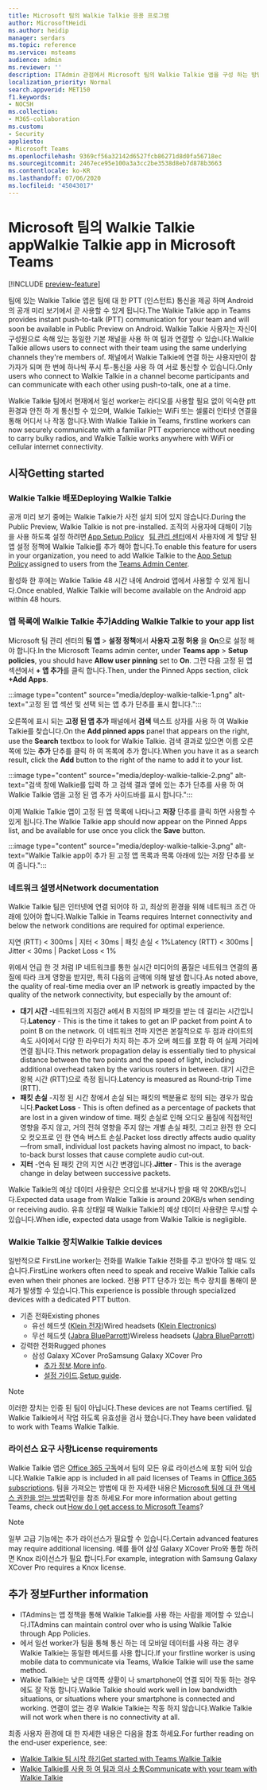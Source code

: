 ```yaml
---
title: Microsoft 팀의 Walkie Talkie 응용 프로그램
author: MicrosoftHeidi
ms.author: heidip
manager: serdars
ms.topic: reference
ms.service: msteams
audience: admin
ms.reviewer: ''
description: ITAdmin 관점에서 Microsoft 팀의 Walkie Talkie 앱을 구성 하는 방법을 설명 합니다.
localization_priority: Normal
search.appverid: MET150
f1.keywords:
- NOCSH
ms.collection:
- M365-collaboration
ms.custom:
- Security
appliesto:
- Microsoft Teams
ms.openlocfilehash: 9369cf56a32142d6527fcb86271d8d0fa56718ec
ms.sourcegitcommit: 2467ece95e100a3a3cc2be3538d8eb7d878b3663
ms.contentlocale: ko-KR
ms.lasthandoff: 07/06/2020
ms.locfileid: "45043017"
---
```

# <a name="walkie-talkie-app-in-microsoft-teams"></a><span data-ttu-id="bd49e-103">Microsoft 팀의 Walkie Talkie app</span><span class="sxs-lookup"><span data-stu-id="bd49e-103">Walkie Talkie app in Microsoft Teams</span></span>

[!INCLUDE [preview-feature](includes/preview-feature.md)]

<span data-ttu-id="bd49e-104">팀에 있는 Walkie Talkie 앱은 팀에 대 한 PTT (인스턴트) 통신을 제공 하며 Android의 공개 미리 보기에서 곧 사용할 수 있게 됩니다.</span><span class="sxs-lookup"><span data-stu-id="bd49e-104">The Walkie Talkie app in Teams provides instant push-to-talk (PTT) communication for your team and will soon be available in Public Preview on Android.</span></span> <span data-ttu-id="bd49e-105">Walkie Talkie 사용자는 자신이 구성원으로 속해 있는 동일한 기본 채널을 사용 하 여 팀과 연결할 수 있습니다.</span><span class="sxs-lookup"><span data-stu-id="bd49e-105">Walkie Talkie allows users to connect with their team using the same underlying channels they're members of.</span></span> <span data-ttu-id="bd49e-106">채널에서 Walkie Talkie에 연결 하는 사용자만이 참가자가 되며 한 번에 하나씩 푸시 투-통신을 사용 하 여 서로 통신할 수 있습니다.</span><span class="sxs-lookup"><span data-stu-id="bd49e-106">Only users who connect to Walkie Talkie in a channel become participants and can communicate with each other using push-to-talk, one at a time.</span></span>

<span data-ttu-id="bd49e-107">Walkie Talkie 팀에서 현재에서 일선 worker는 라디오를 사용할 필요 없이 익숙한 ptt 환경과 안전 하 게 통신할 수 있으며, Walkie Talkie는 WiFi 또는 셀룰러 인터넷 연결을 통해 어디서 나 작동 합니다.</span><span class="sxs-lookup"><span data-stu-id="bd49e-107">With Walkie Talkie in Teams, firstline workers can now securely communicate with a familiar PTT experience without needing to carry bulky radios, and Walkie Talkie works anywhere with WiFi or cellular internet connectivity.</span></span>

## <a name="getting-started"></a><span data-ttu-id="bd49e-108">시작</span><span class="sxs-lookup"><span data-stu-id="bd49e-108">Getting started</span></span>

### <a name="deploying-walkie-talkie"></a><span data-ttu-id="bd49e-109">Walkie Talkie 배포</span><span class="sxs-lookup"><span data-stu-id="bd49e-109">Deploying Walkie Talkie</span></span>

<span data-ttu-id="bd49e-110">공개 미리 보기 중에는 Walkie Talkie가 사전 설치 되어 있지 않습니다.</span><span class="sxs-lookup"><span data-stu-id="bd49e-110">During the Public Preview, Walkie Talkie is not pre-installed.</span></span> <span data-ttu-id="bd49e-111">조직의 사용자에 대해이 기능을 사용 하도록 설정 하려면 [App Setup Policy](teams-app-setup-policies.md)   [팀 관리 센터](https://admin.teams.microsoft.com/)에서 사용자에 게 할당 된 앱 설정 정책에 Walkie Talkie를 추가 해야 합니다.</span><span class="sxs-lookup"><span data-stu-id="bd49e-111">To enable this feature for users in your organization, you need to add Walkie Talkie to the [App Setup Policy](teams-app-setup-policies.md) assigned to users from the [Teams Admin Center](https://admin.teams.microsoft.com/).</span></span>

<span data-ttu-id="bd49e-112">활성화 한 후에는 Walkie Talkie 48 시간 내에 Android 앱에서 사용할 수 있게 됩니다.</span><span class="sxs-lookup"><span data-stu-id="bd49e-112">Once enabled, Walkie Talkie will become available on the Android app within 48 hours.</span></span>

### <a name="adding-walkie-talkie-to-your-app-list"></a><span data-ttu-id="bd49e-113">앱 목록에 Walkie Talkie 추가</span><span class="sxs-lookup"><span data-stu-id="bd49e-113">Adding Walkie Talkie to your app list</span></span>

<span data-ttu-id="bd49e-114">Microsoft 팀 관리 센터의 **팀 앱**  >  **설정 정책**에서 **사용자 고정 허용** 을 **On**으로 설정 해야 합니다.</span><span class="sxs-lookup"><span data-stu-id="bd49e-114">In the Microsoft Teams admin center, under **Teams app** > **Setup policies**, you should have **Allow user pinning** set to **On**.</span></span> <span data-ttu-id="bd49e-115">그런 다음 고정 된 앱 섹션에서 **+ 앱 추가**를 클릭 합니다.</span><span class="sxs-lookup"><span data-stu-id="bd49e-115">Then, under the Pinned Apps section, click **+Add Apps**.</span></span>

:::image type="content" source="media/deploy-walkie-talkie-1.png" alt-text="고정 된 앱 섹션 및 선택 되는 앱 추가 단추를 표시 합니다.":::

<span data-ttu-id="bd49e-117">오른쪽에 표시 되는 **고정 된 앱 추가** 패널에서 **검색** 텍스트 상자를 사용 하 여 Walkie Talkie를 찾습니다.</span><span class="sxs-lookup"><span data-stu-id="bd49e-117">On the **Add pinned apps** panel that appears on the right, use the **Search** textbox to look for Walkie Talkie.</span></span> <span data-ttu-id="bd49e-118">검색 결과로 있으면 이름 오른쪽에 있는 **추가** 단추를 클릭 하 여 목록에 추가 합니다.</span><span class="sxs-lookup"><span data-stu-id="bd49e-118">When you have it as a search result, click the **Add** button to the right of the name to add it to your list.</span></span>

:::image type="content" source="media/deploy-walkie-talkie-2.png" alt-text="검색 창에 Walkie를 입력 하 고 검색 결과 옆에 있는 추가 단추를 사용 하 여 Walkie Talkie 앱을 고정 된 앱 추가 사이드바를 표시 합니다.":::

<span data-ttu-id="bd49e-120">이제 Walkie Talkie 앱이 고정 된 앱 목록에 나타나고 **저장** 단추를 클릭 하면 사용할 수 있게 됩니다.</span><span class="sxs-lookup"><span data-stu-id="bd49e-120">The Walkie Talkie app should now appear on the Pinned Apps list, and be available for use once you click the **Save** button.</span></span>

:::image type="content" source="media/deploy-walkie-talkie-3.png" alt-text="Walkie Talkie app이 추가 된 고정 앱 목록과 목록 아래에 있는 저장 단추를 보여 줍니다.":::

### <a name="network-documentation"></a><span data-ttu-id="bd49e-122">네트워크 설명서</span><span class="sxs-lookup"><span data-stu-id="bd49e-122">Network documentation</span></span>

<span data-ttu-id="bd49e-123">Walkie Talkie 팀은 인터넷에 연결 되어야 하 고, 최상의 환경을 위해 네트워크 조건 아래에 있어야 합니다.</span><span class="sxs-lookup"><span data-stu-id="bd49e-123">Walkie Talkie in Teams requires Internet connectivity and below the network conditions are required for optimal experience.</span></span>

<span data-ttu-id="bd49e-124">지연 (RTT) < 300ms | 지터 < 30ms | 패킷 손실 < 1%</span><span class="sxs-lookup"><span data-stu-id="bd49e-124">Latency (RTT) < 300ms | Jitter < 30ms | Packet Loss < 1%</span></span>

<span data-ttu-id="bd49e-125">위에서 언급 한 것 처럼 IP 네트워크를 통한 실시간 미디어의 품질은 네트워크 연결의 품질에 따라 크게 영향을 받지만, 특히 다음의 금액에 의해 발생 합니다.</span><span class="sxs-lookup"><span data-stu-id="bd49e-125">As noted above, the quality of real-time media over an IP network is greatly impacted by the quality of the network connectivity, but especially by the amount of:</span></span>

- <span data-ttu-id="bd49e-126">**대기 시간** -네트워크의 지점간 a에서 B 지점의 IP 패킷을 받는 데 걸리는 시간입니다.</span><span class="sxs-lookup"><span data-stu-id="bd49e-126">**Latency** - This is the time it takes to get an IP packet from point A to point B on the network.</span></span> <span data-ttu-id="bd49e-127">이 네트워크 전파 지연은 본질적으로 두 점과 라이트의 속도 사이에서 다양 한 라우터가 차지 하는 추가 오버 헤드를 포함 하 여 실제 거리에 연결 됩니다.</span><span class="sxs-lookup"><span data-stu-id="bd49e-127">This network propagation delay is essentially tied to physical distance between the two points and the speed of light, including additional overhead taken by the various routers in between.</span></span> <span data-ttu-id="bd49e-128">대기 시간은 왕복 시간 (RTT)으로 측정 됩니다.</span><span class="sxs-lookup"><span data-stu-id="bd49e-128">Latency is measured as Round-trip Time (RTT).</span></span>
- <span data-ttu-id="bd49e-129">**패킷 손실** -지정 된 시간 창에서 손실 되는 패킷의 백분율로 정의 되는 경우가 많습니다.</span><span class="sxs-lookup"><span data-stu-id="bd49e-129">**Packet Loss** - This is often defined as a percentage of packets that are lost in a given window of time.</span></span> <span data-ttu-id="bd49e-130">패킷 손실로 인해 오디오 품질에 직접적인 영향을 주지 않고, 거의 전혀 영향을 주지 않는 개별 손실 패킷, 그리고 완전 한 오디오 컷오프로 인 한 연속 버스트 손실.</span><span class="sxs-lookup"><span data-stu-id="bd49e-130">Packet loss directly affects audio quality—from small, individual lost packets having almost no impact, to back-to-back burst losses that cause complete audio cut-out.</span></span>
- <span data-ttu-id="bd49e-131">**지터** -연속 된 패킷 간의 지연 시간 변경입니다.</span><span class="sxs-lookup"><span data-stu-id="bd49e-131">**Jitter** - This is the average change in delay between successive packets.</span></span>

<span data-ttu-id="bd49e-132">Walkie Talkie의 예상 데이터 사용량은 오디오를 보내거나 받을 때 약 20KB/s입니다.</span><span class="sxs-lookup"><span data-stu-id="bd49e-132">Expected data usage from Walkie Talkie is around 20KB/s when sending or receiving audio.</span></span> <span data-ttu-id="bd49e-133">유휴 상태일 때 Walkie Talkie의 예상 데이터 사용량은 무시할 수 있습니다.</span><span class="sxs-lookup"><span data-stu-id="bd49e-133">When idle, expected data usage from Walkie Talkie is negligible.</span></span>

### <a name="walkie-talkie-devices"></a><span data-ttu-id="bd49e-134">Walkie Talkie 장치</span><span class="sxs-lookup"><span data-stu-id="bd49e-134">Walkie Talkie devices</span></span>

<span data-ttu-id="bd49e-135">일반적으로 FirstLine worker는 전화를 Walkie Talkie 전화를 주고 받아야 할 때도 있습니다.</span><span class="sxs-lookup"><span data-stu-id="bd49e-135">FirstLine workers often need to speak and receive Walkie Talkie calls even when their phones are locked.</span></span> <span data-ttu-id="bd49e-136">전용 PTT 단추가 있는 특수 장치를 통해이 문제가 발생할 수 있습니다.</span><span class="sxs-lookup"><span data-stu-id="bd49e-136">This experience is possible through specialized devices with a dedicated PTT button.</span></span>

- <span data-ttu-id="bd49e-137">기존 전화</span><span class="sxs-lookup"><span data-stu-id="bd49e-137">Existing phones</span></span>
  - <span data-ttu-id="bd49e-138">유선 헤드셋 ([Klein 전자](https://www.kleinelectronics.com/))</span><span class="sxs-lookup"><span data-stu-id="bd49e-138">Wired headsets ([Klein Electronics](https://www.kleinelectronics.com/))</span></span>
  - <span data-ttu-id="bd49e-139">무선 헤드셋 ([Jabra BlueParrott](https://www.blueparrott.com/))</span><span class="sxs-lookup"><span data-stu-id="bd49e-139">Wireless headsets ([Jabra BlueParrott](https://www.blueparrott.com/))</span></span>
- <span data-ttu-id="bd49e-140">강력한 전화</span><span class="sxs-lookup"><span data-stu-id="bd49e-140">Rugged phones</span></span>
  - <span data-ttu-id="bd49e-141">삼성 Galaxy XCover Pro</span><span class="sxs-lookup"><span data-stu-id="bd49e-141">Samsung Galaxy XCover Pro</span></span>
    - <span data-ttu-id="bd49e-142">[추가 정보](https://www.samsung.com/us/business/products/mobile/phones/galaxy-xcover-pro/).</span><span class="sxs-lookup"><span data-stu-id="bd49e-142">[More info](https://www.samsung.com/us/business/products/mobile/phones/galaxy-xcover-pro/).</span></span>
    - <span data-ttu-id="bd49e-143">[설정 가이드](https://docs.samsungknox.com/admin/knox-service-plugin/intune-teams.htm).</span><span class="sxs-lookup"><span data-stu-id="bd49e-143">[Setup guide](https://docs.samsungknox.com/admin/knox-service-plugin/intune-teams.htm).</span></span>

> [!NOTE]
> <span data-ttu-id="bd49e-144">이러한 장치는 인증 된 팀이 아닙니다.</span><span class="sxs-lookup"><span data-stu-id="bd49e-144">These devices are not Teams certified.</span></span> <span data-ttu-id="bd49e-145">팀 Walkie Talkie에서 작업 하도록 유효성을 검사 했습니다.</span><span class="sxs-lookup"><span data-stu-id="bd49e-145">They have been validated to work with Teams Walkie Talkie.</span></span>

### <a name="license-requirements"></a><span data-ttu-id="bd49e-146">라이선스 요구 사항</span><span class="sxs-lookup"><span data-stu-id="bd49e-146">License requirements</span></span>

<span data-ttu-id="bd49e-147">Walkie Talkie 앱은 [Office 365 구독](https://docs.microsoft.com/MicrosoftTeams/office-365-licensing)에서 팀의 모든 유료 라이선스에 포함 되어 있습니다.</span><span class="sxs-lookup"><span data-stu-id="bd49e-147">Walkie Talkie app is included in all paid licenses of Teams in [Office 365 subscriptions](https://docs.microsoft.com/MicrosoftTeams/office-365-licensing).</span></span> <span data-ttu-id="bd49e-148">팀을 가져오는 방법에 대 한 자세한 내용은 [Microsoft 팀에 대 한 액세스 권한을 얻는 방법](https://support.office.com/article/fc7f1634-abd3-4f26-a597-9df16e4ca65b)확인을 참조 하세요.</span><span class="sxs-lookup"><span data-stu-id="bd49e-148">For more information about getting Teams, check out [How do I get access to Microsoft Teams](https://support.office.com/article/fc7f1634-abd3-4f26-a597-9df16e4ca65b)?</span></span>

> [!NOTE]
> <span data-ttu-id="bd49e-149">일부 고급 기능에는 추가 라이선스가 필요할 수 있습니다.</span><span class="sxs-lookup"><span data-stu-id="bd49e-149">Certain advanced features may require additional licensing.</span></span> <span data-ttu-id="bd49e-150">예를 들어 삼성 Galaxy XCover Pro와 통합 하려면 Knox 라이선스가 필요 합니다.</span><span class="sxs-lookup"><span data-stu-id="bd49e-150">For example, integration with Samsung Galaxy XCover Pro requires a Knox license.</span></span>

## <a name="further-information"></a><span data-ttu-id="bd49e-151">추가 정보</span><span class="sxs-lookup"><span data-stu-id="bd49e-151">Further information</span></span>

- <span data-ttu-id="bd49e-152">ITAdmins는 앱 정책을 통해 Walkie Talkie를 사용 하는 사람을 제어할 수 있습니다.</span><span class="sxs-lookup"><span data-stu-id="bd49e-152">ITAdmins can maintain control over who is using Walkie Talkie through App Policies.</span></span>
- <span data-ttu-id="bd49e-153">에서 일선 worker가 팀을 통해 통신 하는 데 모바일 데이터를 사용 하는 경우 Walkie Talkie는 동일한 메서드를 사용 합니다.</span><span class="sxs-lookup"><span data-stu-id="bd49e-153">If your firstline worker is using mobile data to communicate via Teams, Walkie Talkie will use the same method.</span></span>
- <span data-ttu-id="bd49e-154">Walkie Talkie는 낮은 대역폭 상황이 나 smartphone이 연결 되어 작동 하는 경우에도 잘 작동 합니다.</span><span class="sxs-lookup"><span data-stu-id="bd49e-154">Walkie Talkie should work well in low bandwidth situations, or situations where your smartphone is connected and working.</span></span> <span data-ttu-id="bd49e-155">연결이 없는 경우 Walkie Talkie는 작동 하지 않습니다.</span><span class="sxs-lookup"><span data-stu-id="bd49e-155">Walkie Talkie will not work when there is no connectivity at all.</span></span>

<span data-ttu-id="bd49e-156">최종 사용자 환경에 대 한 자세한 내용은 다음을 참조 하세요.</span><span class="sxs-lookup"><span data-stu-id="bd49e-156">For further reading on the end-user experience, see:</span></span>

- [<span data-ttu-id="bd49e-157">Walkie Talkie 팀 시작 하기</span><span class="sxs-lookup"><span data-stu-id="bd49e-157">Get started with Teams Walkie Talkie</span></span>](https://support.microsoft.com/office/get-started-with-teams-walkie-talkie-25bdc3d5-bbb2-41b7-89bf-650fae0c8e0c)
- [<span data-ttu-id="bd49e-158">Walkie Talkie를 사용 하 여 팀과 의사 소통</span><span class="sxs-lookup"><span data-stu-id="bd49e-158">Communicate with your team with Walkie Talkie</span></span>](https://support.microsoft.com/office/communicate-with-your-team-in-walkie-talkie-e4342550-5516-4451-b9ec-93166b60f8a4)
